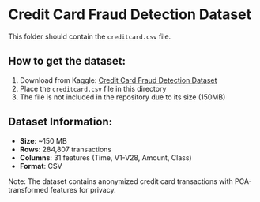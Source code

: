 # Credit Card Fraud Detection Dataset

This folder should contain the `creditcard.csv` file.

## How to get the dataset:

1. Download from Kaggle: [Credit Card Fraud Detection Dataset](https://www.kaggle.com/mlg-ulb/creditcardfraud)
2. Place the `creditcard.csv` file in this directory
3. The file is not included in the repository due to its size (150MB)

## Dataset Information:

- **Size**: ~150 MB
- **Rows**: 284,807 transactions
- **Columns**: 31 features (Time, V1-V28, Amount, Class)
- **Format**: CSV

Note: The dataset contains anonymized credit card transactions with PCA-transformed features for privacy.
